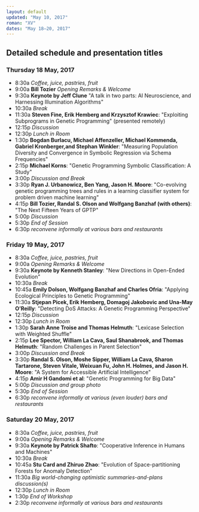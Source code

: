 ```yaml
---
layout: default
updated: "May 10, 2017"
roman: "XV"
dates: "May 18–20, 2017"
---
```


## Detailed schedule and presentation titles

### Thursday 18 May, 2017

- 8:30a _Coffee, juice, pastries, fruit_
- 9:00a **Bill Tozier** _Opening Remarks & Welcome_
- 9:30a **Keynote by Jeff Clune** "A talk in two parts: AI Neuroscience, and Harnessing Illumination Algorithms"
- 10:30a _Break_
- 11:30a **Steven Fine, Erik Hemberg and Krzysztof Krawiec**: "Exploiting Subprograms in Genetic Programming" (presented remotely)
- 12:15p _Discussion_
- 12:30p _Lunch in Room_
- 1:30p **Bogdan Burlacu, Michael Affenzeller, Michael Kommenda, Gabriel Kronberger,and Stephan Winkler**: "Measuring Population Diversity and Convergence in Symbolic Regression via Schema Frequencies"
- 2:15p **Michael Korns**: "Genetic Programming Symbolic Classification: A Study"
- 3:00p _Discussion and Break_
- 3:30p **Ryan J. Urbanowicz, Ben Yang, Jason H. Moore**: "Co-evolving genetic programming trees and rules in a learning classifier system for problem driven machine learning"
- 4:15p **Bill Tozier, Randal S. Olson and Wolfgang Banzhaf (with others)**: "The Next Fifteen Years of GPTP"
- 5:00p _Discussion_
- 5:30p _End of Session_
- 6:30p _reconvene informally at various bars and restaurants_

### Friday 19 May, 2017
- 8:30a _Coffee, juice, pastries, fruit_
- 9:00a _Opening Remarks & Welcome_
- 9:30a **Keynote by Kenneth Stanley**: "New Directions in Open-Ended Evolution"
- 10:30a _Break_
- 10:45a **Emily Dolson, Wolfgang Banzhaf and Charles Ofria**: "Applying Ecological Principles to Genetic Programming"
- 11:30a **Stjepan Picek, Erik Hemberg, Domagoj Jakobovic and Una-May O’Reilly**: "Detecting DoS Attacks: A Genetic Programming Perspective"
- 12:15p _Discussion_
- 12:30p _Lunch in Room_
- 1:30p **Sarah Anne Troise and Thomas Helmuth**: "Lexicase Selection with Weighted Shuffle"
- 2:15p **Lee Spector, William La Cava, Saul Shanabrook, and Thomas Helmuth**: "Random Challenges in Parent Selection"
- 3:00p _Discussion and Break_
- 3:30p **Randal S. Olson, Moshe Sipper, William La Cava, Sharon Tartarone, Steven Vitale, Weixuan Fu, John H. Holmes, and Jason H. Moore**: "A System for Accessible Artificial Intelligence"
- 4:15p **Amir H Gandomi et al**: "Genetic Programming for Big Data"
- 5:00p _Discussion and group photo_
- 5:30p _End of Session_
- 6:30p _reconvene informally at various (even louder) bars and restaurants_


### Saturday 20 May, 2017
- 8:30a _Coffee, juice, pastries, fruit_
- 9:00a _Opening Remarks & Welcome_
- 9:30a **Keynote by Patrick Shafto**: "Cooperative Inference in Humans and Machines"
- 10:30a _Break_
- 10:45a **Stu Card and Zhiruo Zhao**: "Evolution of Space-partitioning Forests for Anomaly Detection"
- 11:30a _Big world-changing optimistic summaries-and-plans discussion(s)_
- 12:30p _Lunch in Room_
- 1:30p _End of Workshop_
- 2:30p _reconvene informally at various bars and restaurants_
